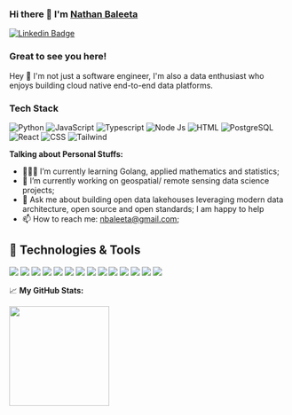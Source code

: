 ### Hi there 👋 I'm <a href="#" target="_blank">Nathan Baleeta</a>

[![Linkedin Badge](https://img.shields.io/badge/-LinkedIn-0e76a8?style=flat-square&logo=Linkedin&logoColor=white)](https://www.linkedin.com/in/nathan-baleeta-5b69a2101/)

### Great to see you here!
Hey 👋 I'm not just a software engineer, I'm also a data enthusiast who enjoys building cloud native end-to-end data platforms.

### Tech Stack
![Python](https://img.shields.io/badge/python-3670A0?style=for-the-badge&logo=python&logoColor=ffdd54)
![JavaScript](https://img.shields.io/badge/-javascript-F7DF1E?&style=for-the-badge&logo=javascript&logoColor=black)
![Typescript](https://img.shields.io/badge/TypeScript-007ACC?style=for-the-badge&logo=typescript&logoColor=white)
![Node Js](https://img.shields.io/badge/Node.js-43853D?style=for-the-badge&logo=node.js&logoColor=white)
![HTML](https://img.shields.io/badge/HTML5-E34F26?style=for-the-badge&logo=html5&logoColor=white) 
![PostgreSQL](https://img.shields.io/badge/postgresql-%2300f.svg?style=for-the-badge&logo=mysql&logoColor=white)
![React](https://img.shields.io/badge/-ReactJS-grey?&style=for-the-badge&logo=react&logoColor=61DAFB)
![CSS](https://img.shields.io/badge/-css3-1572B6?&style=for-the-badge&logo=css3&logoColor=white)
![Tailwind](https://img.shields.io/badge/Tailwind-38B2AC?style=for-the-badge&logo=tailwind-css&logoColor=white)


**Talking about Personal Stuffs:**

- 👨🏻‍💻 I’m currently learning Golang, applied mathematics and statistics;
- 🚀 I’m currently working on geospatial/ remote sensing data science projects;
- 💬 Ask me about building open data lakehouses leveraging modern data architecture, open source and open standards; I am happy to help
- 📫 How to reach me: nbaleeta@gmail.com;

## 🔧 Technologies & Tools
![](https://img.shields.io/badge/OS-Linux-informational?style=flat&logo=linux&logoColor=white&color=2bbc8a)
![](https://img.shields.io/badge/Cloud-Azure-informational?style=flat&logo=azure&logoColor=white&color=2bbc8a)
![](https://img.shields.io/badge/Tools-Kubernetes-informational?style=flat&logo=kubernetes&logoColor=white&color=2bbc8a)
![](https://img.shields.io/badge/Tools-Docker-informational?style=flat&logo=docker&logoColor=white&color=2bbc8a)
![](https://img.shields.io/badge/Code-Python-informational?style=flat&logo=python&logoColor=white&color=2bbc8a)
![](https://img.shields.io/badge/Code-JavaScript-informational?style=flat&logo=javascript&logoColor=white&color=2bbc8a)
![](https://img.shields.io/badge/Code-NodeJs-informational?style=flat&logo=nodedotjs&logoColor=white&color=2bbc8a)
![](https://img.shields.io/badge/Code-ReactJs-informational?style=flat&logo=react&logoColor=white&color=2bbc8a)
![](https://img.shields.io/badge/Tools-Airflow-informational?style=flat&logo=airflow&logoColor=white&color=2bbc8a)
![](https://img.shields.io/badge/Tools-Trino-informational?style=flat&logo=trino&logoColor=white&color=2bbc8a)
![](https://img.shields.io/badge/Tools-Superset-informational?style=flat&logo=superset&logoColor=white&color=2bbc8a)
![](https://img.shields.io/badge/Tools-SQL-informational?style=flat&logo=sql&logoColor=white&color=2bbc8a)
![](https://img.shields.io/badge/Shell-Bash-informational?style=flat&logo=gnu-bash&logoColor=white&color=2bbc8a)
![](https://img.shields.io/badge/Cloud-GEE-informational?style=flat&logo=azure&logoColor=white&color=2bbc8a)





📈 **My GitHub Stats:**

<p>
  <img height="180em" src="https://github-readme-stats.vercel.app/api?username=nathanbaleeta&show_icons=true&hide_border=true&&count_private=true&include_all_commits=true" />
  <img height="180em" src="https://github-readme-stats.vercel.app/api/top-langs/?username=mnathanbaleeta&exclude_repo=K

</p>


- 😄 Pronouns: ...
- ⚡ Fun fact: ...
-->
